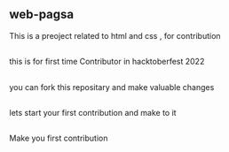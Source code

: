 ## web-pagsa
This is a preoject related to html and css , for contribution

##
this is for first time Contributor in hacktoberfest 2022
##
you  can fork this repositary and make valuable changes

##
lets start your first contribution and make to it

##
Make you first contribution 
